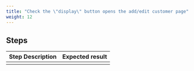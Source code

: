 ```yaml
---
title: "Check the \"display\" button opens the add/edit customer page"
weight: 12
---
```

## Steps
| Step Description | Expected result |
| ----- | ----- |
|  |  |

